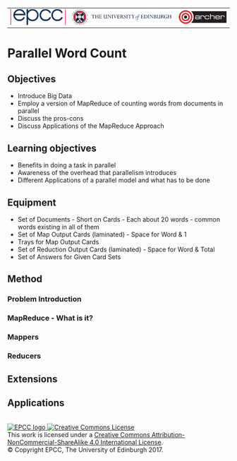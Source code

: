 <!-- Begin Header -->
<table width="100%" border="0" cellpadding="0" cellspacing="0">
<tr>
<td markdown="span">
<img src="https://github.com/EPCCed/Activities/blob/master/imgs/EPCC_logo.png" alt="EPCC logo">
</td>
<td markdown="span">
<img src="https://github.com/EPCCed/Activities/blob/master/imgs/UoE_logo.png" alt="University of Edinburgh logo">
</td>
<td markdown="span">
<img src="https://github.com/EPCCed/Activities/blob/master/imgs/archer.png" alt="ARCHER logo">
</td>
</tr>
</table>
<!-- End Header -->

# Parallel Word Count

## Objectives

* Introduce Big Data 
* Employ a version of MapReduce of counting words from documents in parallel
* Discuss the pros-cons
* Discuss Applications of the MapReduce Approach

## Learning objectives

* Benefits in doing a task in parallel
* Awareness of the overhead that parallelism introduces
* Different Applications of a parallel model and what has to be done

## Equipment

* Set of Documents - Short on Cards - Each about 20 words - common words existing in all of them
* Set of Map Output Cards (laminated) - Space for Word & 1
* Trays for Map Output Cards
* Set of Reduction Output Cards (laminated) - Space for Word & Total
* Set of Answers for Given Card Sets  

## Method

### Problem Introduction

### MapReduce - What is it?

### Mappers

### Reducers

## Extensions

## Applications


<!-- Licensing and copyright stuff below -->
<br>
<a href="http://www.epcc.ed.ac.uk">
<img alt="EPCC logo" src="https://www.epcc.ed.ac.uk/sites/all/themes/epcc/images/epcc-logo.png" height="31"/>
</a>
<a rel="license" href="http://creativecommons.org/licenses/by-nc-sa/4.0/">
<img alt="Creative Commons License" style="border-width:0"
     src="https://i.creativecommons.org/l/by-nc-sa/4.0/88x31.png" />
</a><br />
This work is licensed under a <a rel="license" href="http://creativecommons.org/licenses/by-nc-sa/4.0/">
Creative Commons Attribution-NonCommercial-ShareAlike 4.0 International License</a>.<br/>
&copy; Copyright EPCC, The University of Edinburgh 2017.

